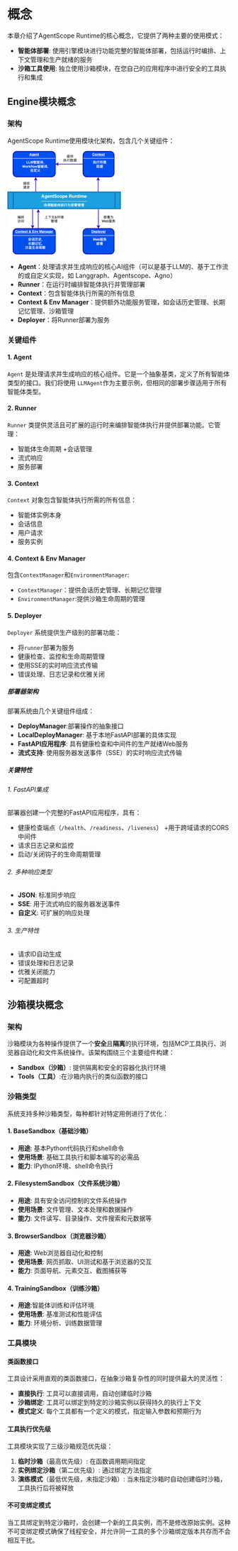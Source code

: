 # 概念

本章介绍了AgentScope Runtime的核心概念，它提供了两种主要的使用模式：

- **智能体部署**: 使用引擎模块进行功能完整的智能体部署，包括运行时编排、上下文管理和生产就绪的服务
- **沙箱工具使用**: 独立使用沙箱模块，在您自己的应用程序中进行安全的工具执行和集成

## Engine模块概念

### 架构

AgentScope Runtime使用模块化架构，包含几个关键组件：

<img src="/_static/agent_architecture_zh.jpg" alt="Installation Options" style="zoom:25%;" />

- **Agent**：处理请求并生成响应的核心AI组件（可以是基于LLM的、基于工作流的或自定义实现，如 Langgraph、Agentscope、Agno）
- **Runner**：在运行时编排智能体执行并管理部署
- **Context**：包含智能体执行所需的所有信息
- **Context & Env Manager**：提供额外功能服务管理，如会话历史管理、长期记忆管理、沙箱管理
- **Deployer**：将Runner部署为服务

### 关键组件

#### 1. Agent

`Agent` 是处理请求并生成响应的核心组件。它是一个抽象基类，定义了所有智能体类型的接口。我们将使用 `LLMAgent`作为主要示例，但相同的部署步骤适用于所有智能体类型。

#### 2. Runner

`Runner` 类提供灵活且可扩展的运行时来编排智能体执行并提供部署功能。它管理：

- 智能体生命周期 +会话管理
- 流式响应
- 服务部署

#### 3. Context

`Context` 对象包含智能体执行所需的所有信息：

- 智能体实例本身
- 会话信息
- 用户请求
- 服务实例

#### 4. Context & Env Manager

包含`ContextManager`和`EnvironmentManager`:

* `ContextManager`：提供会话历史管理、长期记忆管理
* `EnvironmentManager`:提供沙箱生命周期的管理

#### 5. Deployer

`Deployer` 系统提供生产级别的部署功能：

- 将`runner`部署为服务
- 健康检查、监控和生命周期管理
- 使用SSE的实时响应流式传输
- 错误处理、日志记录和优雅关闭

##### 部署器架构

部署系统由几个关键组件组成：

- **DeployManager**:部署操作的抽象接口
- **LocalDeployManager**: 基于本地FastAPI部署的具体实现
- **FastAPI应用程序**: 具有健康检查和中间件的生产就绪Web服务
- **流式支持**: 使用服务器发送事件（SSE）的实时响应流式传输

##### 关键特性

###### 1. FastAPI集成

部署器创建一个完整的FastAPI应用程序，具有：

- 健康检查端点（`/health`、`/readiness`、`/liveness`） +用于跨域请求的CORS中间件
- 请求日志记录和监控
- 启动/关闭钩子的生命周期管理

###### 2. 多种响应类型

- **JSON**: 标准同步响应
- **SSE**: 用于流式响应的服务器发送事件
- **自定义**: 可扩展的响应处理

###### 3. 生产特性

- 请求ID自动生成
- 错误处理和日志记录
- 优雅关闭能力
- 可配置超时

## 沙箱模块概念

### 架构

沙箱模块为各种操作提供了一个**安全**且**隔离**的执行环境，包括MCP工具执行、浏览器自动化和文件系统操作。该架构围绕三个主要组件构建：

- **Sandbox（沙箱）**: 提供隔离和安全的容器化执行环境
- **Tools（工具）**:在沙箱内执行的类似函数的接口

### 沙箱类型

系统支持多种沙箱类型，每种都针对特定用例进行了优化：

#### 1. BaseSandbox（基础沙箱）

- **用途**: 基本Python代码执行和shell命令
- **使用场景**: 基础工具执行和脚本编写的必需品
- **能力**: IPython环境、shell命令执行

#### 2. FilesystemSandbox（文件系统沙箱）

- **用途**: 具有安全访问控制的文件系统操作
- **使用场景**: 文件管理、文本处理和数据操作
- **能力**: 文件读写、目录操作、文件搜索和元数据等

#### 3. BrowserSandbox（浏览器沙箱）

- **用途**: Web浏览器自动化和控制
- **使用场景**: 网页抓取、UI测试和基于浏览器的交互
- **能力**: 页面导航、元素交互、截图捕获等

#### 4. TrainingSandbox（训练沙箱）

- **用途**:智能体训练和评估环境
- **使用场景**: 基准测试和性能评估
- **能力**: 环境分析、训练数据管理

### 工具模块

#### 类函数接口

工具设计采用直观的类函数接口，在抽象沙箱复杂性的同时提供最大的灵活性：

- **直接执行**: 工具可以直接调用，自动创建临时沙箱
- **沙箱绑定**: 工具可以绑定到特定的沙箱实例以获得持久的执行上下文
- **模式定义**: 每个工具都有一个定义的模式，指定输入参数和预期行为

#### 工具执行优先级

工具模块实现了三级沙箱规范优先级：

1. **临时沙箱**（最高优先级）: 在函数调用期间指定
2. **实例绑定沙箱**（第二优先级）: 通过绑定方法指定
3. **演练模式**（最低优先级，未指定沙箱）: 当未指定沙箱时自动创建临时沙箱，工具执行后将被释放

#### 不可变绑定模式

当工具绑定到特定沙箱时，会创建一个新的工具实例，而不是修改原始实例。这种不可变绑定模式确保了线程安全，并允许同一工具的多个沙箱绑定版本共存而不会相互干扰。
